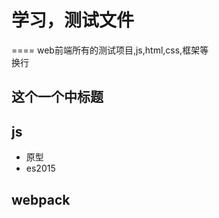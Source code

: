 # 学习，测试文件
====
web前端所有的测试项目,js,html,css,框架等    
换行    

    
    
这个一个中标题
----



## js


* 原型
* es2015



## webpack
